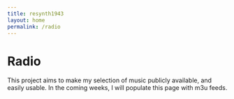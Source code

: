 ```yaml
---
title: resynth1943
layout: home
permalink: /radio
---
```


# Radio

This project aims to make my selection of music publicly available, and easily usable. In the coming weeks, I will populate this page with m3u feeds.
